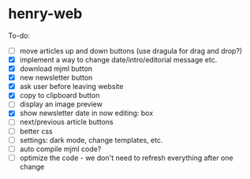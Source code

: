 # henry-web

To-do:
- [ ] move articles up and down buttons (use dragula for drag and drop?)
- [x] implement a way to change date/intro/editorial message etc.
- [x] download mjml button
- [x] new newsletter button
- [x] ask user before leaving website
- [x] copy to clipboard button
- [ ] display an image preview
- [x] show newsletter date in now editing: box
- [ ] next/previous article buttons
- [ ] better css
- [ ] settings: dark mode, change templates, etc.
- [ ] auto compile mjml code?
- [ ] optimize the code - we don't need to refresh everything after one change
